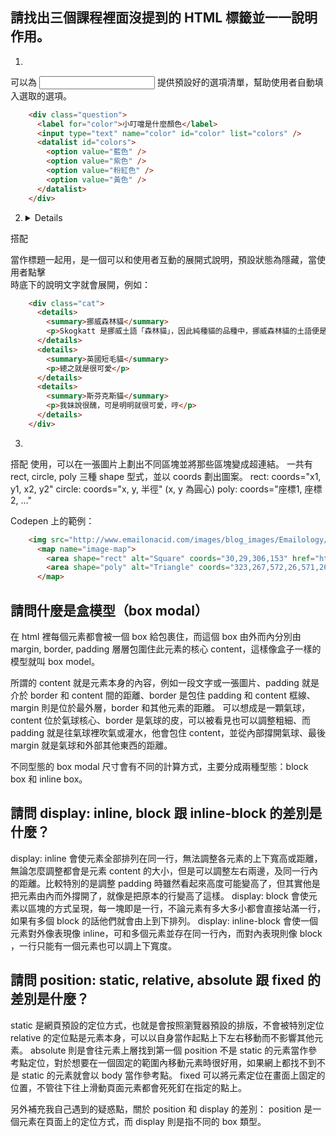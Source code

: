 ## 請找出三個課程裡面沒提到的 HTML 標籤並一一說明作用。
1. <datalist>
可以為 <input> 提供預設好的選項清單，幫助使用者自動填入選取的選項。<datalist> 的參數 "id" 須和 <input> 的參數 "list" 相同兩個標籤才能串聯起來。而 <datalist> 底下則搭配 <option> 使用，<option> 的參數 "value" 就是預設好的選項，例如：

```html
    <div class="question">
      <label for="color">小叮噹是什麼顏色</label>
      <input type="text" name="color" id="color" list="colors" />
      <datalist id="colors">
        <option value="藍色" />
        <option value="紫色" />
        <option value="粉紅色" />
        <option value="黃色" />
      </datalist>
    </div>
```

2. <details>
搭配 <summary> 當作標題一起用，是一個可以和使用者互動的展開式說明，預設狀態為隱藏，當使用者點擊 <summary> 時底下的說明文字就會展開，例如：

```html
    <div class="cat">
      <details>
        <summary>挪威森林貓</summary>
        <p>Skogkatt 是挪威土語「森林貓」，因此純種貓的品種中，挪威森林貓的土語便是「Norsk Skogkatt」，英語中有許多不同的俗稱，如：Wegie，也稱為 Skogkatt。</p>
      </details>
      <details>
        <summary>英國短毛貓</summary>
        <p>總之就是很可愛</p>
      </details>
      <details>
        <summary>斯芬克斯貓</summary>
        <p>我妹說很醜，可是明明就很可愛，哼</p>
      </details>
    </div>
```


3. <map>
搭配 <area> 使用，可以在一張圖片上劃出不同區塊並將那些區塊變成超連結。<area> 一共有 rect, circle, poly 三種 shape 型式，並以 coords 劃出圖案。
rect: coords="x1, y1, x2, y2"
circle: coords="x, y, 半徑" (x, y 為圓心)
poly: coords="座標1, 座標2, ..."

Codepen 上的範例：
```html
    <img src="http://www.emailonacid.com/images/blog_images/Emailology/2017/2017_imagemap/shapes.jpg" usemap="#image-map" width="600">
      <map name="image-map">
        <area shape="rect" alt="Square" coords="30,29,306,153" href="https://www.google.com/">
        <area shape="poly" alt="Triangle" coords="323,267,572,26,571,267" href="https://www.google.com/">
      </map>
```


## 請問什麼是盒模型（box modal）
在 html 裡每個元素都會被一個 box 給包裹住，而這個 box 由外而內分別由 margin, border, padding 層層包圍住此元素的核心 content，這樣像盒子一樣的模型就叫 box model。

所謂的 content 就是元素本身的內容，例如一段文字或一張圖片、padding 就是介於 border 和 content 間的距離、border 是包住 padding 和 content 框線、margin 則是位於最外層，border 和其他元素的距離。
可以想成是一顆氣球， content 位於氣球核心、border 是氣球的皮，可以被看見也可以調整粗細、而 padding 就是往氣球裡吹氣或灌水，他會包住 content，並從內部撐開氣球、最後 margin 就是氣球和外部其他東西的距離。

不同型態的 box modal 尺寸會有不同的計算方式，主要分成兩種型態：block box 和 inline box。


## 請問 display: inline, block 跟 inline-block 的差別是什麼？
display: inline 會使元素全部排列在同一行，無法調整各元素的上下寬高或距離，無論怎麼調整都會是元素 content 的大小，但是可以調整左右兩邊，及同一行內的距離。比較特別的是調整 padding 時雖然看起來高度可能變高了，但其實他是把元素由內而外撐開了，就像是把原本的行變高了這樣。
display: block 會使元素以區塊的方式呈現，每一塊即是一行，不論元素有多大多小都會直接站滿一行，如果有多個 block 的話他們就會由上到下排列。
display: inline-block 會使一個元素對外像表現像 inline，可和多個元素並存在同一行內，而對內表現則像 block ，一行只能有一個元素也可以調上下寬度。


## 請問 position: static, relative, absolute 跟 fixed 的差別是什麼？
static 是網頁預設的定位方式，也就是會按照瀏覽器預設的排版，不會被特別定位
relative 的定位點是元素本身，可以以自身當作起點上下左右移動而不影響其他元素。
absolute 則是會往元素上層找到第一個 position 不是 static 的元素當作參考點定位，對於想要在一個固定的範圍內移動元素時很好用，如果網上都找不到不是 static 的元素就會以 body 當作參考點。
fixed 可以將元素定位在畫面上固定的位置，不管往下往上滑動頁面元素都會死死釘在指定的點上。

另外補充我自己遇到的疑惑點，關於 position 和 display 的差別：
position 是一個元素在頁面上的定位方式，而 display 則是指不同的 box 類型。
